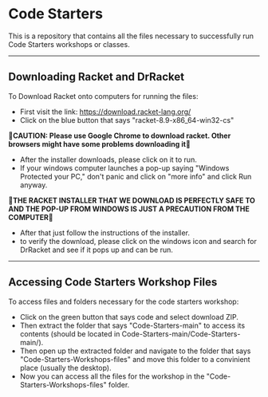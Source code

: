 # Code Starters

This is a repository that contains all the files necessary to successfully run Code Starters workshops or classes.

---

## Downloading Racket and DrRacket
To Download Racket onto computers for running the files:
  - First visit the link: https://download.racket-lang.org/
  - Click on the blue button that says "racket-8.9-x86_64-win32-cs"

🛑**CAUTION: Please use Google Chrome to download racket. Other browsers might have some problems downloading it**🛑
  - After the installer downloads, please click on it to run.
  - If your windows computer launches a pop-up saying "Windows Protected your PC," don't panic and click on "more info" and click Run anyway.

🛑**THE RACKET INSTALLER THAT WE DOWNLOAD IS PERFECTLY SAFE TO AND THE POP-UP FROM WINDOWS IS JUST A PRECAUTION FROM THE COMPUTER**🛑
  - After that just follow the instructions of the installer.
  - to verify the download, please click on the windows icon and search for DrRacket and see if it pops up and can be run.

---

## Accessing Code Starters Workshop Files
To access files and folders necessary for the code starters workshop:
  - Click on the green button that says code and select download ZIP.
  - Then extract the folder that says "Code-Starters-main" to access its contents (should be located in Code-Starters-main/Code-Starters-main/). 
  - Then open up the extracted folder and navigate to the folder that says "Code-Starters-Workshops-files" and move this folder to a convinient place (usually the desktop).
  - Now you can access all the files for the workshop in the "Code-Starters-Workshops-files" folder.
